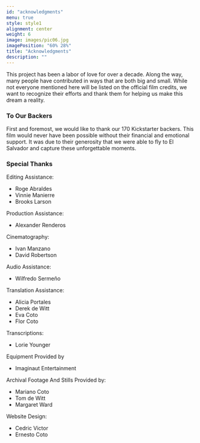 ```yaml
---
id: "acknowledgments"
menu: true
style: style1
alignment: center
weight: 6
image: images/pic06.jpg
imagePosition: "60% 28%"
title: "Acknowledgments"
description: ""
---
```


This project has been a labor of love for over a decade. Along the way, many people have contributed in ways that are both big and small. While not everyone mentioned here will be listed on the official film credits, we want to recognize their efforts and thank them for helping us make this dream a reality.

### To Our Backers

First and foremost, we would like to thank our 170 Kickstarter backers. This film would never have been possible without their financial and emotional support. It was due to their generosity that we were able to fly to El Salvador and capture these unforgettable moments.

### Special Thanks

Editing Assistance:
- Roge Abraldes
- Vinnie Manierre  
- Brooks Larson

Production Assistance:
- Alexander Renderos

Cinematography:
- Ivan Manzano
- David Robertson

Audio Assistance:
- Wilfredo Sermeño

Translation Assistance:
- Alicia Portales  
- Derek de Witt
- Eva Coto
- Flor Coto

Transcriptions:
- Lorie Younger

Equipment Provided by
- Imaginaut Entertainment

Archival Footage And Stills Provided by:
- Mariano Coto  
- Tom de Witt
- Margaret Ward

Website Design:
- Cedric Victor
- Ernesto Coto